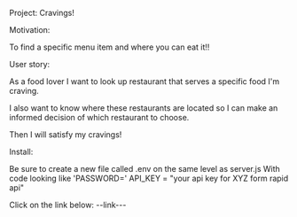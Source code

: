 Project: Cravings!

Motivation: 

To find a specific menu item and where you can eat it!!

User story: 

As a food lover I want to look up restaurant that serves a specific food I'm craving.

I also want to know where these restaurants are located so I can make an informed decision of which restaurant to choose.

Then I will satisfy my cravings!

Install:

Be sure to create a new file called .env on the same level as server.js With code looking like 'PASSWORD=<your SQL password>' 
API_KEY = "your api key for XYZ form rapid api"



Click on the link below:
--link---


